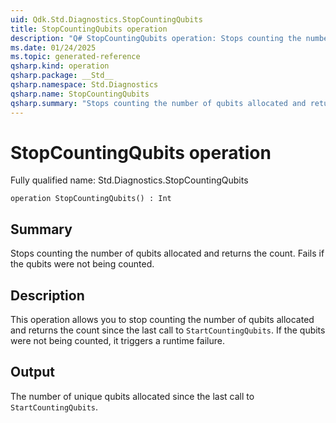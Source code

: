 ```yaml
---
uid: Qdk.Std.Diagnostics.StopCountingQubits
title: StopCountingQubits operation
description: "Q# StopCountingQubits operation: Stops counting the number of qubits allocated and returns the count. Fails if the qubits were not being counted."
ms.date: 01/24/2025
ms.topic: generated-reference
qsharp.kind: operation
qsharp.package: __Std__
qsharp.namespace: Std.Diagnostics
qsharp.name: StopCountingQubits
qsharp.summary: "Stops counting the number of qubits allocated and returns the count. Fails if the qubits were not being counted."
---
```


# StopCountingQubits operation

Fully qualified name: Std.Diagnostics.StopCountingQubits

```qsharp
operation StopCountingQubits() : Int
```

## Summary
Stops counting the number of qubits allocated and returns the count. Fails if the qubits were not being counted.

## Description
This operation allows you to stop counting the number of qubits allocated and returns the count since the
last call to `StartCountingQubits`. If the qubits were not being counted, it triggers a runtime failure.

## Output
The number of unique qubits allocated since the last call to `StartCountingQubits`.
